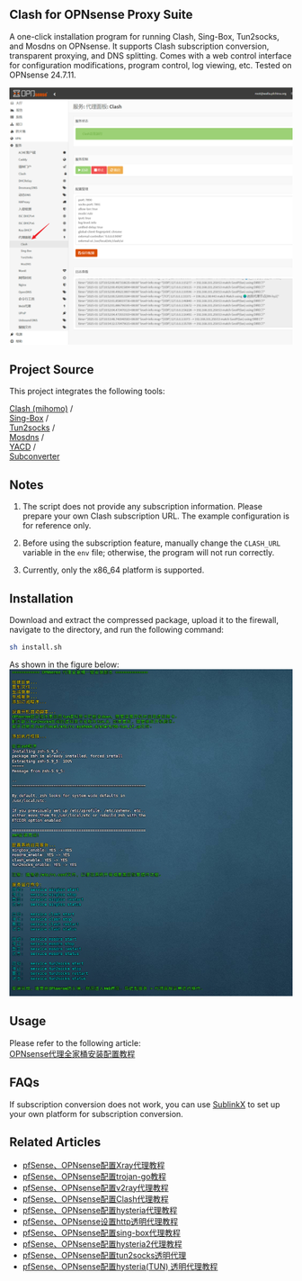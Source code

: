 
## Clash for OPNsense Proxy Suite
A one-click installation program for running Clash, Sing-Box, Tun2socks, and Mosdns on OPNsense. It supports Clash subscription conversion, transparent proxying, and DNS splitting. Comes with a web control interface for configuration modifications, program control, log viewing, etc. Tested on OPNsense 24.7.11.

![](images/01.png)

## Project Source
This project integrates the following tools:

[Clash (mihomo)](https://github.com/MetaCubeX/mihomo/releases) /  
[Sing-Box](https://github.com/SagerNet/sing-box) /  
[Tun2socks](https://github.com/xjasonlyu/tun2socks) /  
[Mosdns](https://github.com/IrineSistiana/mosdns) /  
[YACD](https://github.com/haishanh/yacd) /  
[Subconverter](https://github.com/tindy2013/subconverter)

## Notes
1. The script does not provide any subscription information. Please prepare your own Clash subscription URL. The example configuration is for reference only.

2. Before using the subscription feature, manually change the `CLASH_URL` variable in the `env` file; otherwise, the program will not run correctly.

3. Currently, only the x86_64 platform is supported.

## Installation
Download and extract the compressed package, upload it to the firewall, navigate to the directory, and run the following command:

```bash
sh install.sh
```

As shown in the figure below:  
![](images/02.png)

## Usage
Please refer to the following article:  
[OPNsense代理全家桶安装配置教程](https://pfchina.org/?p=14148)

## FAQs
If subscription conversion does not work, you can use [SublinkX](https://github.com/gooaclok819/sublinkX) to set up your own platform for subscription conversion.

## Related Articles
- [pfSense、OPNsense配置Xray代理教程](https://pfchina.org/?p=13013)  
- [pfSense、OPNsense配置trojan-go教程](https://pfchina.org/?p=9885)  
- [pfSense、OPNsense配置v2ray代理教程](https://pfchina.org/?p=4032)  
- [pfSense、OPNsense配置Clash代理教程](https://pfchina.org/?p=10526)  
- [pfSense、OPNsense配置hysteria代理教程](https://pfchina.org/?p=9524)  
- [pfSense、OPNsense设置http透明代理教程](https://pfchina.org/?p=13572)  
- [pfSense、OPNsense配置sing-box代理教程](https://pfchina.org/?p=12933)  
- [pfSense、OPNsense配置hysteria2代理教程](https://pfchina.org/?p=13065)  
- [pfSense、OPNsense配置tun2socks透明代理](https://pfchina.org/?p=13437)  
- [pfSense、OPNsense配置hysteria(TUN) 透明代理教程](https://pfchina.org/?p=13480)
